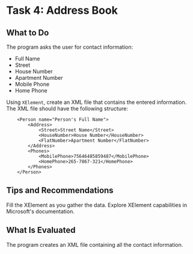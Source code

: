 # Task 4: Address Book

## What to Do
The program asks the user for contact information:

- Full Name
- Street
- House Number
- Apartment Number
- Mobile Phone
- Home Phone

Using `XElement`, create an XML file that contains the entered information. The XML file should have the following structure:

```
    <Person name="Person's Full Name">
        <Address>
            <Street>Street Name</Street>
            <HouseNumber>House Number</HouseNumber>
            <FlatNumber>Apartment Number</FlatNumber>
        </Address>
        <Phones>
            <MobilePhone>75646485859487</MobilePhone>
            <HomePhone>265-7867-321</HomePhone>
        </Phones>
    </Person>
```

## Tips and Recommendations
Fill the XElement as you gather the data. Explore XElement capabilities in Microsoft's documentation.

## What Is Evaluated
The program creates an XML file containing all the contact information.
